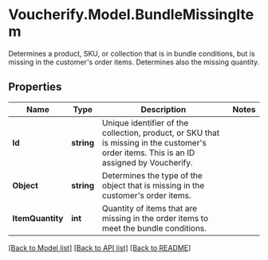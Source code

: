 # Voucherify.Model.BundleMissingItem
Determines a product, SKU, or collection that is in bundle conditions, but is missing in the customer's order items. Determines also the missing quantity.

## Properties

Name | Type | Description | Notes
------------ | ------------- | ------------- | -------------
**Id** | **string** | Unique identifier of the collection, product, or SKU that is missing in the customer&#39;s order items. This is an ID assigned by Voucherify. | 
**Object** | **string** | Determines the type of the object that is missing in the customer&#39;s order items. | 
**ItemQuantity** | **int** | Quantity of items that are missing in the order items to meet the bundle conditions. | 

[[Back to Model list]](../README.md#documentation-for-models) [[Back to API list]](../README.md#documentation-for-api-endpoints) [[Back to README]](../README.md)

